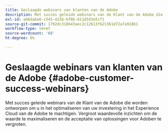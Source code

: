 ```yaml
---
title: Geslaagde webinars van klanten van de Adobe
description: Met succes geleide webinars van de Klant van de Adobe die worden ontworpen om u in het optimaliseren van uw investering in het Experience Cloud van de Adobe te machtigen. Vergroot waardevolle inzichten om de waarde te maximaliseren en de acceptatie van oplossingen voor Adoben te vergroten.
exl-id: a66dabe6-c545-4226-bf0b-811d5d3e5cf1
source-git-commit: 1792dc318643aec2c12613f621361d72a7a918b1
workflow-type: tm+mt
source-wordcount: '68'
ht-degree: 0%

---
```


# Geslaagde webinars van klanten van de Adobe {#adobe-customer-success-webinars}

Met succes geleide webinars van de Klant van de Adobe die worden ontworpen om u in het optimaliseren van uw investering in het Experience Cloud van de Adobe te machtigen. Vergroot waardevolle inzichten om de waarde te maximaliseren en de acceptatie van oplossingen voor Adoben te vergroten.

<!-- 
## Featured Sessions

<table>
  <tr>
   <td>
      <a href="user-groups/workfront-system-maintenance.md">
      <img alt="Workfront System Maintenance" src="assets/workfront-system-maintenance.png"/>
      </a>
      <div>
         <a href="user-groups/workfront-system-maintenance.md"><strong>Workfront System Maintenance</strong></a>
         <br/><em>foo</em>
      </div>
      <p>
        <br/>
         A panel of system administrators discuss things to consider about system setup, regular maintenance, and clean-up.
      </p>
    </td>
   <td>
      <a href="user-groups/reporting-and-dashboards.md">
      <img alt="Reporting and Dashboards" src="assets/reporting-and-dashboards.png"/>
      </a>
      <div>
         <a href="user-groups/reporting-and-dashboards.md"><strong>Reporting & Dashboards</strong></a>
         <br/><em>foo</em> 
      </div>
      <p>
        <br/>
         See reports and dashboards others have created for their organizations and the best practices they’ve learned.
      </p>
    </td>
   <td>
      <a href="user-groups/agile-in-marketing.md">
      <img alt="Agile in Marketing" src="assets/agile-in-marketing.png"/>
      </a>
      <div>
         <a href="user-groups/agile-in-marketing.md"><strong>Agile in Marketing</strong></a>
         <br/><em>foo</em> 
      </div>
      <p>
        <br/>
         Agile experts discuss the high points and trends they've seen with agile, general agility in business, and how they use Workfront for agile.
      </p>
    </td>
  </tr>
</table>

-->
